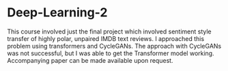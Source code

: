 # Deep-Learning-2

This course involved just the final project which involved sentiment style transfer of highly polar, unpaired IMDB text reviews. I approached this problem using transformers and CycleGANs. The approach with CycleGANs was not successful, but I was able to get the Transformer model working. Accompanying paper can be made available upon request.
